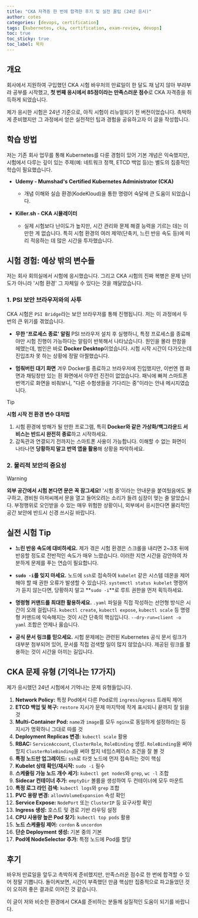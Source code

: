 ```yaml
---
title: "CKA 자격증 한 번에 합격한 후기 및 실전 꿀팁 (24년 응시)"
author: cotes
categories: [devops, certification]
tags: [kubernetes, cka, certification, exam-review, devops]
toc: true
toc_sticky: true
toc_label: 목차
---
```


## **개요**

회사에서 지원하여 구입했던 CKA 시험 바우처의 만료일이 한 달도 채 남지 않아 부랴부랴 공부를 시작했고, **첫 번째 응시에서 85점이라는 만족스러운 점수**로 CKA 자격증을 취득하게 되었습니다.

제가 응시한 시험은 24년 기준으로, 아직 시험이 리뉴얼되기 전 버전이었습니다. 촉박하게 준비했지만 그 과정에서 얻은 실전적인 팁과 경험을 공유하고자 이 글을 작성합니다.

## **학습 방법**

저는 기존 회사 업무를 통해 Kubernetes를 다룬 경험이 있어 기본 개념은 익숙했지만, 시험에서 다루는 깊이 있는 주제(예: 네트워크 정책, ETCD 백업 등)는 별도의 집중적인 학습이 필요했습니다.

* **Udemy - Mumshad's Certified Kubernetes Administrator (CKA)**
    * 개념 이해와 실습 환경(KodeKloud)을 통한 명령어 숙달에 큰 도움이 되었습니다.

* **Killer.sh - CKA 시뮬레이터**
    * 실제 시험보다 난이도가 높지만, 시간 관리와 문제 해결 능력을 기르는 데는 이만한 게 없습니다. 특히 시험 환경의 여러 제약(단축키, 느린 반응 속도 등)에 미리 적응하는 데 많은 시간을 투자했습니다.

## **시험 경험: 예상 밖의 변수들**

저는 회사 회의실에서 시험에 응시했습니다. 그리고 CKA 시험의 진짜 복병은 문제 난이도가 아니라 '시험 환경' 그 자체일 수 있다는 것을 깨달았습니다.

### **1. PSI 보안 브라우저와의 사투**

CKA 시험은 `PSI Bridge`라는 보안 브라우저를 통해 진행됩니다. 저는 이 과정에서 두 번의 큰 위기를 겪었습니다.

* **무한 '프로세스 종료' 알림**
    PSI 브라우저 설치 후 실행하니, 특정 프로세스를 종료해야만 시험 진행이 가능하다는 알림이 반복해서 나타났습니다. 원인을 몰라 한참을 헤맸는데, 범인은 바로 **Docker Desktop**이었습니다. 시험 시작 시간이 다가오는데 진입조차 못 하는 상황에 정말 아찔했습니다.

* **멈춰버린 대기 화면**
    겨우 Docker를 종료하고 브라우저에 진입했지만, 이번엔 캠 화면과 채팅창만 있는 흰 화면에서 아무런 진전이 없었습니다. 패닉에 빠져 스마트폰 번역기로 화면을 비춰보니, "다른 수험생들을 기다리는 중"이라는 안내 메시지였습니다.

> [!TIP]
> **시험 시작 전 환경 변수 대처법**
> 1.  시험 환경에 방해가 될 만한 프로그램, 특히 **Docker와 같은 가상화/백그라운드 서비스는 반드시 완전히 종료**하고 시작하세요.
> 2.  감독관과 연결되기 전까지는 스마트폰 사용이 가능합니다. 이해할 수 없는 화면이 나타나면 **당황하지 말고 번역 앱을 활용**해 상황을 파악하세요.

### **2. 물리적 보안의 중요성**

> [!WARNING]
> **외부 공간에서 시험 본다면 문은 꼭 잠그세요!**
> '시험 중'이라는 안내문을 붙여뒀음에도 불구하고, 경비원 아저씨께서 문을 열고 들어오려는 소리가 들려 심장이 멎는 줄 알았습니다. 부정행위로 오인받을 수 있는 매우 위험한 상황이니, 외부에서 응시한다면 물리적인 공간 보안에 반드시 신경 쓰시길 바랍니다.

## **실전 시험 Tip**

* **느린 반응 속도에 대비하세요.**
    제가 겪은 시험 환경은 스크롤을 내리면 2~3초 뒤에 반응할 정도로 전반적인 속도가 매우 느렸습니다. 이러한 지연 시간을 감안하여 차분하게 문제를 푸는 연습이 필요합니다.

* **`sudo -i`를 잊지 마세요.**
    노드에 `ssh`로 접속하여 `kubelet` 같은 시스템 데몬을 제어해야 할 때 권한 오류가 발생할 수 있습니다. `systemctl status kubelet` 명령어가 듣지 않는다면, 당황하지 말고 **`sudo -i`**로 루트 권한을 먼저 획득하세요.

* **명령형 커맨드를 최대한 활용하세요.**
    `.yaml` 파일을 직접 작성하는 선언형 방식은 시간이 오래 걸립니다. `kubectl create`, `kubectl expose`, `kubectl scale` 등 명령형 커맨드에 익숙해지는 것이 시간 단축의 핵심입니다. `--dry-run=client -o yaml` 조합은 언제나 옳습니다.

* **공식 문서 링크를 믿으세요.**
    시험 문제에는 관련된 Kubernetes 공식 문서 링크가 대부분 첨부되어 있어, 문서를 직접 검색할 일이 많지 않았습니다. 제공된 링크를 활용하는 것이 시간을 아끼는 길입니다.

## **CKA 문제 유형 (기억나는 17가지)**

제가 응시했던 24년 시험에서 기억나는 문제 유형들입니다.

1.  **Network Policy:** 특정 Pod에서 다른 Pod로의 `ingress`/`egress` 트래픽 제어
2.  **ETCD 백업 및 복구:** `restore` 지시가 문제 마지막에 작게 표시되니 끝까지 잘 읽을 것
3.  **Multi-Container Pod:** `name`과 `image`를 모두 `nginx`로 동일하게 설정하라는 등 지시가 명확하니 그대로 따를 것
4.  **Deployment Replicas 변경:** `kubectl scale` 활용
5.  **RBAC:** `ServiceAccount`, `ClusterRole`, `RoleBinding` 생성. `RoleBinding`을 써야 할지 `ClusterRoleBinding`을 써야 할지 네임스페이스 조건을 잘 볼 것
6.  **특정 노드만 업그레이드:** `ssh`로 타겟 노드에 먼저 접속하는 것이 핵심
7.  **Kubelet 상태 확인/재시작:** `sudo -i` 필수
8.  **스케줄링 가능 노드 개수 세기:** `kubectl get nodes`와 `grep`, `wc -l` 조합
9.  **Sidecar 컨테이너 추가:** `emptyDir` 볼륨을 생성하여 두 컨테이너에 모두 마운트
10. **특정 로그 라인 검색:** `kubectl logs`와 `grep` 조합
11. **PVC 용량 변경:** `allowVolumeExpansion` 속성 확인
12. **Service Expose:** `NodePort` 또는 `ClusterIP` 등 요구사항 확인
13. **Ingress 생성:** 호스트 및 경로 기반 라우팅 설정
14. **CPU 사용량 높은 Pod 찾기:** `kubectl top pods` 활용
15. **노드 스케줄링 제어:** `cordon` & `uncordon`
16. **단순 Deployment 생성:** 기본 중의 기본
17. **Pod에 NodeSelector 추가:** 특정 노드에 Pod를 할당

## **후기**

바우처 만료일을 앞두고 촉박하게 준비했지만, 만족스러운 점수로 한 번에 합격할 수 있어 정말 기쁩니다. 돌이켜보면, 시간이 부족했던 만큼 핵심만 집중적으로 파고들었던 것이 오히려 좋은 결과로 이어진 것 같습니다.

이 글이 저와 비슷한 환경에서 CKA를 준비하는 분들께 실질적인 도움이 되기를 바랍니다.